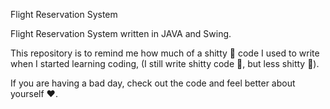 Flight Reservation System

Flight Reservation System written in JAVA and Swing.

This repository is to remind me how much of a shitty 💩 code I used to write when I started learning coding, (I still write shitty code 💩, but less shitty 💩).

If you are having a bad day, check out the code and feel better about yourself ❤️.

